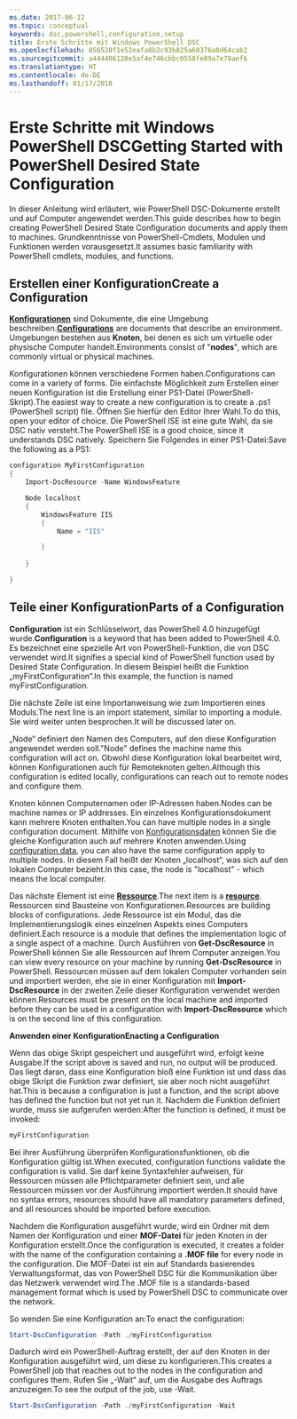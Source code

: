```yaml
---
ms.date: 2017-06-12
ms.topic: conceptual
keywords: dsc,powershell,configuration,setup
title: Erste Schritte mit Windows PowerShell DSC
ms.openlocfilehash: 856528f1e52eafa8b2c93b825a60376a0d64cab2
ms.sourcegitcommit: a444406120e5af4e746cbbc0558fe89a7e78aef6
ms.translationtype: HT
ms.contentlocale: de-DE
ms.lasthandoff: 01/17/2018
---
```

# <a name="getting-started-with-powershell-desired-state-configuration"></a><span data-ttu-id="6e886-103">Erste Schritte mit Windows PowerShell DSC</span><span class="sxs-lookup"><span data-stu-id="6e886-103">Getting Started with PowerShell Desired State Configuration</span></span> #

<span data-ttu-id="6e886-104">In dieser Anleitung wird erläutert, wie PowerShell DSC-Dokumente erstellt und auf Computer angewendet werden.</span><span class="sxs-lookup"><span data-stu-id="6e886-104">This guide describes how to begin creating PowerShell Desired State Configuration documents and apply them to machines.</span></span> <span data-ttu-id="6e886-105">Grundkenntnisse von PowerShell-Cmdlets, Modulen und Funktionen werden vorausgesetzt.</span><span class="sxs-lookup"><span data-stu-id="6e886-105">It assumes basic familiarity with PowerShell cmdlets, modules, and functions.</span></span> 


## <a name="create-a-configuration"></a><span data-ttu-id="6e886-106">Erstellen einer Konfiguration</span><span class="sxs-lookup"><span data-stu-id="6e886-106">Create a Configuration</span></span> ##

<span data-ttu-id="6e886-107">[**Konfigurationen**](https://msdn.microsoft.com/en-us/powershell/dsc/configurations) sind Dokumente, die eine Umgebung beschreiben.</span><span class="sxs-lookup"><span data-stu-id="6e886-107">[**Configurations**](https://msdn.microsoft.com/en-us/powershell/dsc/configurations) are documents that describe an environment.</span></span> <span data-ttu-id="6e886-108">Umgebungen bestehen aus **Knoten**, bei denen es sich um virtuelle oder physische Computer handelt.</span><span class="sxs-lookup"><span data-stu-id="6e886-108">Environments consist of "**nodes**", which are commonly virtual or physical machines.</span></span> 

<span data-ttu-id="6e886-109">Konfigurationen können verschiedene Formen haben.</span><span class="sxs-lookup"><span data-stu-id="6e886-109">Configurations can come in a variety of forms.</span></span> <span data-ttu-id="6e886-110">Die einfachste Möglichkeit zum Erstellen einer neuen Konfiguration ist die Erstellung einer PS1-Datei (PowerShell-Skript).</span><span class="sxs-lookup"><span data-stu-id="6e886-110">The easiest way to create a new configuration is to create a .ps1 (PowerShell script) file.</span></span> <span data-ttu-id="6e886-111">Öffnen Sie hierfür den Editor Ihrer Wahl.</span><span class="sxs-lookup"><span data-stu-id="6e886-111">To do this, open your editor of choice.</span></span> <span data-ttu-id="6e886-112">Die PowerShell ISE ist eine gute Wahl, da sie DSC nativ versteht.</span><span class="sxs-lookup"><span data-stu-id="6e886-112">The PowerShell ISE is a good choice, since it understands DSC natively.</span></span> <span data-ttu-id="6e886-113">Speichern Sie Folgendes in einer PS1-Datei:</span><span class="sxs-lookup"><span data-stu-id="6e886-113">Save the following as a PS1:</span></span>

```powershell
configuration MyFirstConfiguration
{
    Import-DscResource -Name WindowsFeature

    Node localhost
    {
        WindowsFeature IIS
        {
            Name = "IIS"

        }
        
    }

}
```
## <a name="parts-of-a-configuration"></a><span data-ttu-id="6e886-114">Teile einer Konfiguration</span><span class="sxs-lookup"><span data-stu-id="6e886-114">Parts of a Configuration</span></span> ##
<span data-ttu-id="6e886-115">**Configuration** ist ein Schlüsselwort, das PowerShell 4.0 hinzugefügt wurde.</span><span class="sxs-lookup"><span data-stu-id="6e886-115">**Configuration** is a keyword that has been added to PowerShell 4.0.</span></span> <span data-ttu-id="6e886-116">Es bezeichnet eine spezielle Art von PowerShell-Funktion, die von DSC verwendet wird.</span><span class="sxs-lookup"><span data-stu-id="6e886-116">It signifies a special kind of PowerShell function used by Desired State Configuration.</span></span> <span data-ttu-id="6e886-117">In diesem Beispiel heißt die Funktion „myFirstConfiguration“.</span><span class="sxs-lookup"><span data-stu-id="6e886-117">In this example, the function is named myFirstConfiguration.</span></span> 

<span data-ttu-id="6e886-118">Die nächste Zeile ist eine Importanweisung wie zum Importieren eines Moduls.</span><span class="sxs-lookup"><span data-stu-id="6e886-118">The next line is an import statement, similar to importing a module.</span></span> <span data-ttu-id="6e886-119">Sie wird weiter unten besprochen.</span><span class="sxs-lookup"><span data-stu-id="6e886-119">It will be discussed later on.</span></span>

<span data-ttu-id="6e886-120">„Node“ definiert den Namen des Computers, auf den diese Konfiguration angewendet werden soll.</span><span class="sxs-lookup"><span data-stu-id="6e886-120">"Node" defines the machine name this configuration will act on.</span></span> <span data-ttu-id="6e886-121">Obwohl diese Konfiguration lokal bearbeitet wird, können Konfigurationen auch für Remoteknoten gelten.</span><span class="sxs-lookup"><span data-stu-id="6e886-121">Although this configuration is edited locally, configurations can reach out to remote nodes and configure them.</span></span> 

<span data-ttu-id="6e886-122">Knoten können Computernamen oder IP-Adressen haben.</span><span class="sxs-lookup"><span data-stu-id="6e886-122">Nodes can be machine names or IP addresses.</span></span> <span data-ttu-id="6e886-123">Ein einzelnes Konfigurationsdokument kann mehrere Knoten enthalten.</span><span class="sxs-lookup"><span data-stu-id="6e886-123">You can have multiple nodes in a single configuration document.</span></span> <span data-ttu-id="6e886-124">Mithilfe von [Konfigurationsdaten](https://msdn.microsoft.com/en-us/powershell/dsc/configdata) können Sie die gleiche Konfiguration auch auf mehrere Knoten anwenden.</span><span class="sxs-lookup"><span data-stu-id="6e886-124">Using [configuration data](https://msdn.microsoft.com/en-us/powershell/dsc/configdata), you can also have the same configuration apply to multiple nodes.</span></span> <span data-ttu-id="6e886-125">In diesem Fall heißt der Knoten „localhost“, was sich auf den lokalen Computer bezieht.</span><span class="sxs-lookup"><span data-stu-id="6e886-125">In this case, the node is "localhost" - which means the local computer.</span></span> 

<span data-ttu-id="6e886-126">Das nächste Element ist eine [**Ressource**](https://msdn.microsoft.com/en-us/powershell/dsc/resources).</span><span class="sxs-lookup"><span data-stu-id="6e886-126">The next item is a [**resource**](https://msdn.microsoft.com/en-us/powershell/dsc/resources).</span></span> <span data-ttu-id="6e886-127">Ressourcen sind Bausteine von Konfigurationen.</span><span class="sxs-lookup"><span data-stu-id="6e886-127">Resources are building blocks of configurations.</span></span> <span data-ttu-id="6e886-128">Jede Ressource ist ein Modul, das die Implementierungslogik eines einzelnen Aspekts eines Computers definiert.</span><span class="sxs-lookup"><span data-stu-id="6e886-128">Each resource is a module that defines the implementation logic of a single aspect of a machine.</span></span> <span data-ttu-id="6e886-129">Durch Ausführen von **Get-DscResource** in PowerShell können Sie alle Ressourcen auf Ihrem Computer anzeigen.</span><span class="sxs-lookup"><span data-stu-id="6e886-129">You can view every resource on your machine by running **Get-DscResource** in PowerShell.</span></span> <span data-ttu-id="6e886-130">Ressourcen müssen auf dem lokalen Computer vorhanden sein und importiert werden, ehe sie in einer Konfiguration mit **Import-DscResource** in der zweiten Zeile dieser Konfiguration verwendet werden können.</span><span class="sxs-lookup"><span data-stu-id="6e886-130">Resources must be present on the local machine and imported before they can be used in a configuration with **Import-DscResource** which is on the second line of this configuration.</span></span> 

<span data-ttu-id="6e886-131">**Anwenden einer Konfiguration**</span><span class="sxs-lookup"><span data-stu-id="6e886-131">**Enacting a Configuration**</span></span>

<span data-ttu-id="6e886-132">Wenn das obige Skript gespeichert und ausgeführt wird, erfolgt keine Ausgabe.</span><span class="sxs-lookup"><span data-stu-id="6e886-132">If the script above is saved and run, no output will be produced.</span></span> <span data-ttu-id="6e886-133">Das liegt daran, dass eine Konfiguration bloß eine Funktion ist und dass das obige Skript die Funktion zwar definiert, sie aber noch nicht ausgeführt hat.</span><span class="sxs-lookup"><span data-stu-id="6e886-133">This is because a configuration is just a function, and the script above has defined the function but not yet run it.</span></span> <span data-ttu-id="6e886-134">Nachdem die Funktion definiert wurde, muss sie aufgerufen werden:</span><span class="sxs-lookup"><span data-stu-id="6e886-134">After the function is defined, it must be invoked:</span></span>
```powershell
myFirstConfiguration
```

<span data-ttu-id="6e886-135">Bei ihrer Ausführung überprüfen Konfigurationsfunktionen, ob die Konfiguration gültig ist.</span><span class="sxs-lookup"><span data-stu-id="6e886-135">When executed, configuration functions validate the configuration is valid.</span></span> <span data-ttu-id="6e886-136">Sie darf keine Syntaxfehler aufweisen, für Ressourcen müssen alle Pflichtparameter definiert sein, und alle Ressourcen müssen vor der Ausführung importiert werden.</span><span class="sxs-lookup"><span data-stu-id="6e886-136">It should have no syntax errors, resources should have all mandatory parameters defined, and all resources should be imported before execution.</span></span>

<span data-ttu-id="6e886-137">Nachdem die Konfiguration ausgeführt wurde, wird ein Ordner mit dem Namen der Konfiguration und einer **MOF-Datei** für jeden Knoten in der Konfiguration erstellt.</span><span class="sxs-lookup"><span data-stu-id="6e886-137">Once the configuration is executed, it creates a folder with the name of the configuration containing a **.MOF file** for every node in the configuration.</span></span> <span data-ttu-id="6e886-138">Die MOF-Datei ist ein auf Standards basierendes Verwaltungsformat, das von PowerShell DSC für die Kommunikation über das Netzwerk verwendet wird.</span><span class="sxs-lookup"><span data-stu-id="6e886-138">The .MOF file is a standards-based management format which is used by PowerShell DSC to communicate over the network.</span></span>

<span data-ttu-id="6e886-139">So wenden Sie eine Konfiguration an:</span><span class="sxs-lookup"><span data-stu-id="6e886-139">To enact the configuration:</span></span>
```powershell
Start-DscConfiguration -Path ./myFirstConfiguration
```
<span data-ttu-id="6e886-140">Dadurch wird ein PowerShell-Auftrag erstellt, der auf den Knoten in der Konfiguration ausgeführt wird, um diese zu konfigurieren.</span><span class="sxs-lookup"><span data-stu-id="6e886-140">This creates a PowerShell job that reaches out to the nodes in the configuration and configures them.</span></span> <span data-ttu-id="6e886-141">Rufen Sie „-Wait“ auf, um die Ausgabe des Auftrags anzuzeigen.</span><span class="sxs-lookup"><span data-stu-id="6e886-141">To see the output of the job, use -Wait.</span></span> 
```powershell
Start-DscConfiguration -Path ./myFirstConfiguration -Wait
```

